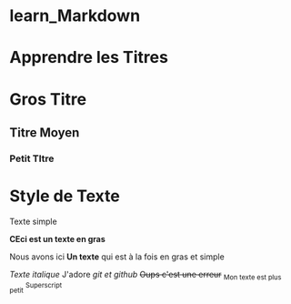 # learn_Markdown

# Apprendre les Titres
# Gros Titre
## Titre Moyen 
### Petit TItre

# Style de Texte

Texte simple

**CEci est un texte en gras**

Nous avons ici __Un texte__ qui est à la fois en gras et simple

*Texte italique*
J'adore *git et github*
~~Oups c'est une erreur~~
<sub>Mon texte est plus petit</sub>
<sup> Superscript</sup>


